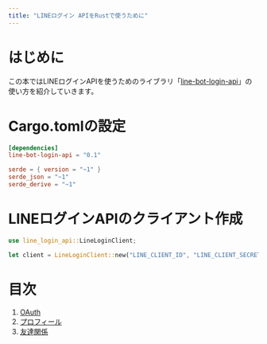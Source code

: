 ```yaml
---
title: "LINEログイン APIをRustで使うために"
---
```



# はじめに
この本ではLINEログインAPIを使うためのライブラリ「[line-bot-login-api](https://github.com/uiuifree/rust-line-login-api)」の使い方を紹介していきます。



# Cargo.tomlの設定
```toml title:cargo.toml
[dependencies]
line-bot-login-api = "0.1"

serde = { version = "~1" }
serde_json = "~1"
serde_derive = "~1"
```


# LINEログインAPIのクライアント作成

```rust
use line_login_api::LineLoginClient;

let client = LineLoginClient::new("LINE_CLIENT_ID", "LINE_CLIENT_SECRET");
```


# 目次

1. [OAuth](oauth)
2. [プロフィール](profile)
3. [友達関係](friendship)
